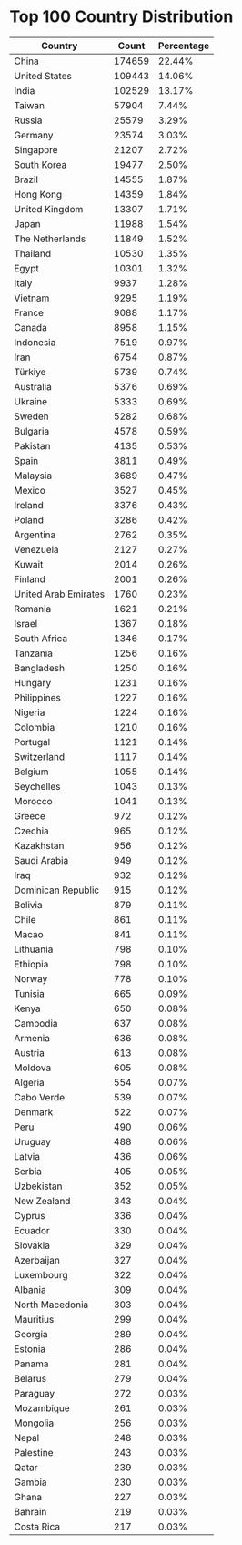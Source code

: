 # Top 100 Country Distribution
| Country | Count | Percentage |
|----|----|----|
| China | 174659 | 22.44% |
| United States | 109443 | 14.06% |
| India | 102529 | 13.17% |
| Taiwan | 57904 | 7.44% |
| Russia | 25579 | 3.29% |
| Germany | 23574 | 3.03% |
| Singapore | 21207 | 2.72% |
| South Korea | 19477 | 2.50% |
| Brazil | 14555 | 1.87% |
| Hong Kong | 14359 | 1.84% |
| United Kingdom | 13307 | 1.71% |
| Japan | 11988 | 1.54% |
| The Netherlands | 11849 | 1.52% |
| Thailand | 10530 | 1.35% |
| Egypt | 10301 | 1.32% |
| Italy | 9937 | 1.28% |
| Vietnam | 9295 | 1.19% |
| France | 9088 | 1.17% |
| Canada | 8958 | 1.15% |
| Indonesia | 7519 | 0.97% |
| Iran | 6754 | 0.87% |
| Türkiye | 5739 | 0.74% |
| Australia | 5376 | 0.69% |
| Ukraine | 5333 | 0.69% |
| Sweden | 5282 | 0.68% |
| Bulgaria | 4578 | 0.59% |
| Pakistan | 4135 | 0.53% |
| Spain | 3811 | 0.49% |
| Malaysia | 3689 | 0.47% |
| Mexico | 3527 | 0.45% |
| Ireland | 3376 | 0.43% |
| Poland | 3286 | 0.42% |
| Argentina | 2762 | 0.35% |
| Venezuela | 2127 | 0.27% |
| Kuwait | 2014 | 0.26% |
| Finland | 2001 | 0.26% |
| United Arab Emirates | 1760 | 0.23% |
| Romania | 1621 | 0.21% |
| Israel | 1367 | 0.18% |
| South Africa | 1346 | 0.17% |
| Tanzania | 1256 | 0.16% |
| Bangladesh | 1250 | 0.16% |
| Hungary | 1231 | 0.16% |
| Philippines | 1227 | 0.16% |
| Nigeria | 1224 | 0.16% |
| Colombia | 1210 | 0.16% |
| Portugal | 1121 | 0.14% |
| Switzerland | 1117 | 0.14% |
| Belgium | 1055 | 0.14% |
| Seychelles | 1043 | 0.13% |
| Morocco | 1041 | 0.13% |
| Greece | 972 | 0.12% |
| Czechia | 965 | 0.12% |
| Kazakhstan | 956 | 0.12% |
| Saudi Arabia | 949 | 0.12% |
| Iraq | 932 | 0.12% |
| Dominican Republic | 915 | 0.12% |
| Bolivia | 879 | 0.11% |
| Chile | 861 | 0.11% |
| Macao | 841 | 0.11% |
| Lithuania | 798 | 0.10% |
| Ethiopia | 798 | 0.10% |
| Norway | 778 | 0.10% |
| Tunisia | 665 | 0.09% |
| Kenya | 650 | 0.08% |
| Cambodia | 637 | 0.08% |
| Armenia | 636 | 0.08% |
| Austria | 613 | 0.08% |
| Moldova | 605 | 0.08% |
| Algeria | 554 | 0.07% |
| Cabo Verde | 539 | 0.07% |
| Denmark | 522 | 0.07% |
| Peru | 490 | 0.06% |
| Uruguay | 488 | 0.06% |
| Latvia | 436 | 0.06% |
| Serbia | 405 | 0.05% |
| Uzbekistan | 352 | 0.05% |
| New Zealand | 343 | 0.04% |
| Cyprus | 336 | 0.04% |
| Ecuador | 330 | 0.04% |
| Slovakia | 329 | 0.04% |
| Azerbaijan | 327 | 0.04% |
| Luxembourg | 322 | 0.04% |
| Albania | 309 | 0.04% |
| North Macedonia | 303 | 0.04% |
| Mauritius | 299 | 0.04% |
| Georgia | 289 | 0.04% |
| Estonia | 286 | 0.04% |
| Panama | 281 | 0.04% |
| Belarus | 279 | 0.04% |
| Paraguay | 272 | 0.03% |
| Mozambique | 261 | 0.03% |
| Mongolia | 256 | 0.03% |
| Nepal | 248 | 0.03% |
| Palestine | 243 | 0.03% |
| Qatar | 239 | 0.03% |
| Gambia | 230 | 0.03% |
| Ghana | 227 | 0.03% |
| Bahrain | 219 | 0.03% |
| Costa Rica | 217 | 0.03% |
